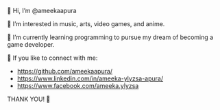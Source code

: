 👋 Hi, I’m @ameekaapura

🐸 I’m interested in music, arts, video games, and anime.

🌱 I’m currently learning programming to pursue my dream of becoming a game developer.

🍅 If you like to connect with me:

- https://github.com/ameekaapura/
- https://www.linkedin.com/in/ameeka-ylyzsa-apura/
- https://www.facebook.com/ameeka.ylyzsa

THANK YOU! 🫶
